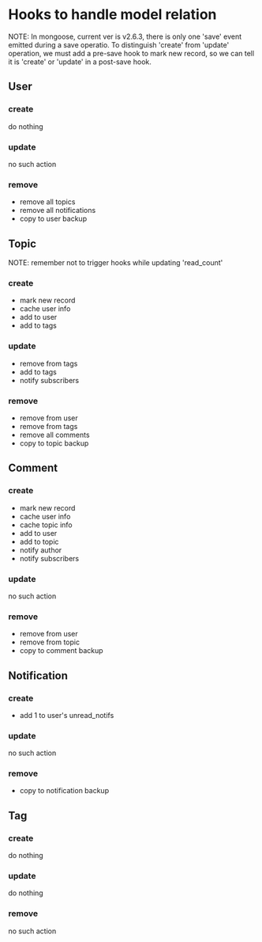 # Hooks to handle model relation
NOTE: In mongoose, current ver is v2.6.3, there is only one 'save' event emitted during a save operatio. To distinguish 'create' from 'update' operation, we must add a pre-save hook to mark new record, so we can tell it is 'create' or 'update' in a post-save hook.



## User

### create
do nothing

### update
no such action

### remove
- remove all topics
- remove all notifications
- copy to user backup



## Topic
NOTE: remember not to trigger hooks while updating 'read_count'

### create
- mark new record
- cache user info
- add to user
- add to tags

### update
- remove from tags
- add to tags
- notify subscribers

### remove
- remove from user
- remove from tags
- remove all comments
- copy to topic backup



## Comment

### create
- mark new record
- cache user info
- cache topic info
- add to user
- add to topic
- notify author
- notify subscribers

### update
no such action

### remove
- remove from user
- remove from topic
- copy to comment backup



## Notification

### create
- add 1 to user's unread_notifs

### update
no such action

### remove
- copy to notification backup



## Tag

### create
do nothing

### update
do nothing

### remove
no such action


